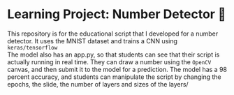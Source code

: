 # Learning Project: Number Detector 🔢
This repository is for the educational script that I developed for a number detector. It uses the MNIST dataset and trains a CNN using `keras/tensorflow` <br>
The model also has an app.py, so that students can see that their script is actually running in real time. They can draw a number using the `OpenCV` canvas, and then submit it to the model for a prediction. The model has a 98 percent accuracy, and students can manipulate the script by changing the epochs, the slide, the number of layers and sizes of the layers/ 
<br>


